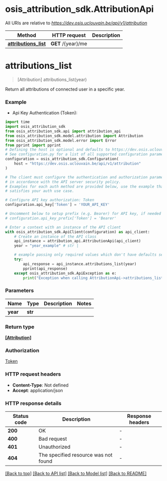 # osis_attribution_sdk.AttributionApi

All URIs are relative to *https://dev.osis.uclouvain.be/api/v1/attribution*

Method | HTTP request | Description
------------- | ------------- | -------------
[**attributions_list**](AttributionApi.md#attributions_list) | **GET** /{year}/me | 


# **attributions_list**
> [Attribution] attributions_list(year)



Return all attributions of connected user in a specific year.

### Example

* Api Key Authentication (Token):
```python
import time
import osis_attribution_sdk
from osis_attribution_sdk.api import attribution_api
from osis_attribution_sdk.model.attribution import Attribution
from osis_attribution_sdk.model.error import Error
from pprint import pprint
# Defining the host is optional and defaults to https://dev.osis.uclouvain.be/api/v1/attribution
# See configuration.py for a list of all supported configuration parameters.
configuration = osis_attribution_sdk.Configuration(
    host = "https://dev.osis.uclouvain.be/api/v1/attribution"
)

# The client must configure the authentication and authorization parameters
# in accordance with the API server security policy.
# Examples for each auth method are provided below, use the example that
# satisfies your auth use case.

# Configure API key authorization: Token
configuration.api_key['Token'] = 'YOUR_API_KEY'

# Uncomment below to setup prefix (e.g. Bearer) for API key, if needed
# configuration.api_key_prefix['Token'] = 'Bearer'

# Enter a context with an instance of the API client
with osis_attribution_sdk.ApiClient(configuration) as api_client:
    # Create an instance of the API class
    api_instance = attribution_api.AttributionApi(api_client)
    year = "year_example" # str | 

    # example passing only required values which don't have defaults set
    try:
        api_response = api_instance.attributions_list(year)
        pprint(api_response)
    except osis_attribution_sdk.ApiException as e:
        print("Exception when calling AttributionApi->attributions_list: %s\n" % e)
```

### Parameters

Name | Type | Description  | Notes
------------- | ------------- | ------------- | -------------
 **year** | **str**|  |

### Return type

[**[Attribution]**](Attribution.md)

### Authorization

[Token](../README.md#Token)

### HTTP request headers

 - **Content-Type**: Not defined
 - **Accept**: application/json

### HTTP response details
| Status code | Description | Response headers |
|-------------|-------------|------------------|
**200** | OK |  -  |
**400** | Bad request |  -  |
**401** | Unauthorized |  -  |
**404** | The specified resource was not found |  -  |

[[Back to top]](#) [[Back to API list]](../README.md#documentation-for-api-endpoints) [[Back to Model list]](../README.md#documentation-for-models) [[Back to README]](../README.md)

